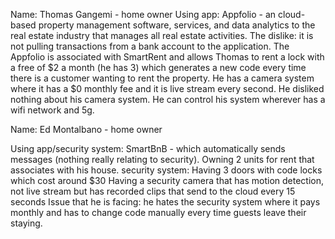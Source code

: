 Name: Thomas Gangemi - home owner 
Using app: Appfolio - an cloud-based property management software, services, and data analytics to the real estate industry that manages all real estate activities.
The dislike: it is not pulling transactions from a bank account to the application. 
The Appfolio is associated with SmartRent and allows Thomas to rent a lock with a free of $2 a month (he has 3) which generates a new code every time there is a customer wanting to rent the property. 
He has a camera system where it has a $0 monthly fee and it is live stream every second. 
He disliked nothing about his camera system. 
He can control his system wherever has a wifi network and 5g.


Name: Ed Montalbano - home owner 

Using app/security system: SmartBnB - which automatically sends messages (nothing really relating to security).
Owning 2 units for rent that associates with his house.
security system: 
Having 3 doors with code locks which cost around $30
Having a security camera that has motion detection, not live stream but has recorded clips that send to the cloud every 15 seconds 
Issue that he is facing: he hates the security system where it pays monthly and has to change code manually every time guests leave their staying. 
